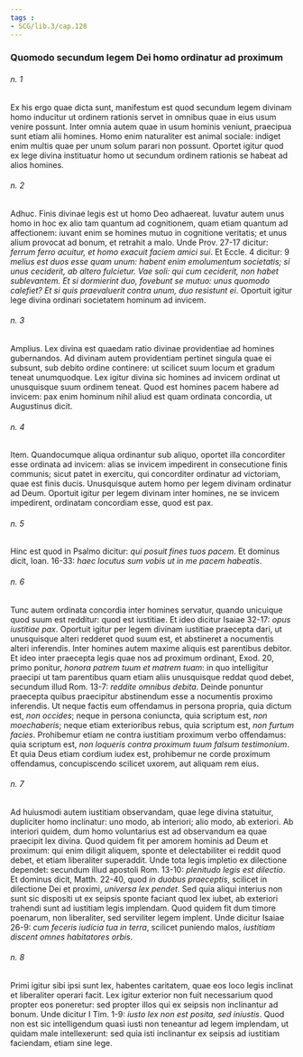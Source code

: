 ```yaml
---
tags : 
- SCG/lib.3/cap.128
---
```


### Quomodo secundum legem Dei homo ordinatur ad proximum

###### n. 1
Ex his ergo quae dicta sunt, manifestum est quod secundum legem divinam homo inducitur ut ordinem rationis servet in omnibus quae in eius usum venire possunt. Inter omnia autem quae in usum hominis veniunt, praecipua sunt etiam alii homines. Homo enim naturaliter est animal sociale: indiget enim multis quae per unum solum parari non possunt. Oportet igitur quod ex lege divina instituatur homo ut secundum ordinem rationis se habeat ad alios homines.

###### n. 2
Adhuc. Finis divinae legis est ut homo Deo adhaereat. Iuvatur autem unus homo in hoc ex alio tam quantum ad cognitionem, quam etiam quantum ad affectionem: iuvant enim se homines mutuo in cognitione veritatis; et unus alium provocat ad bonum, et retrahit a malo. Unde Prov. 27-17 dicitur: *ferrum ferro acuitur, et homo exacuit faciem amici sui*. Et Eccle. 4 dicitur: 9 *melius est duos esse quam unum: habent enim emolumentum societatis; si unus ceciderit, ab altero fulcietur. Vae soli: qui cum ceciderit, non habet sublevantem. Et si dormierint duo, fovebunt se mutuo: unus quomodo calefiet? Et si quis praevaluerit contra unum, duo resistunt ei*. Oportuit igitur lege divina ordinari societatem hominum ad invicem.

###### n. 3
Amplius. Lex divina est quaedam ratio divinae providentiae ad homines gubernandos. Ad divinam autem providentiam pertinet singula quae ei subsunt, sub debito ordine continere: ut scilicet suum locum et gradum teneat unumquodque. Lex igitur divina sic homines ad invicem ordinat ut unusquisque suum ordinem teneat. Quod est homines pacem habere ad invicem: pax enim hominum nihil aliud est quam ordinata concordia, ut Augustinus dicit.

###### n. 4
Item. Quandocumque aliqua ordinantur sub aliquo, oportet illa concorditer esse ordinata ad invicem: alias se invicem impedirent in consecutione finis communis; sicut patet in exercitu, qui concorditer ordinatur ad victoriam, quae est finis ducis. Unusquisque autem homo per legem divinam ordinatur ad Deum. Oportuit igitur per legem divinam inter homines, ne se invicem impedirent, ordinatam concordiam esse, quod est pax.

###### n. 5
Hinc est quod in Psalmo dicitur: *qui posuit fines tuos pacem*. Et dominus dicit, Ioan. 16-33: *haec locutus sum vobis ut in me pacem habeatis*.

###### n. 6
Tunc autem ordinata concordia inter homines servatur, quando unicuique quod suum est redditur: quod est iustitiae. Et ideo dicitur Isaiae 32-17: *opus iustitiae pax*. Oportuit igitur per legem divinam iustitiae praecepta dari, ut unusquisque alteri redderet quod suum est, et abstineret a nocumentis alteri inferendis. Inter homines autem maxime aliquis est parentibus debitor. Et ideo inter praecepta legis quae nos ad proximum ordinant, Exod. 20, primo ponitur, *honora patrem tuum et matrem tuam*: in quo intelligitur praecipi ut tam parentibus quam etiam aliis unusquisque reddat quod debet, secundum illud Rom. 13-7: *reddite omnibus debita*. Deinde ponuntur praecepta quibus praecipitur abstinendum esse a nocumentis proximo inferendis. Ut neque factis eum offendamus in persona propria, quia dictum est, *non occides*; neque in persona coniuncta, quia scriptum est, *non moechaberis*; neque etiam exterioribus rebus, quia scriptum est, *non furtum facies*. Prohibemur etiam ne contra iustitiam proximum verbo offendamus: quia scriptum est, *non loqueris contra proximum tuum falsum testimonium*. Et quia Deus etiam cordium iudex est, prohibemur ne corde proximum offendamus, concupiscendo scilicet uxorem, aut aliquam rem eius.

###### n. 7
Ad huiusmodi autem iustitiam observandam, quae lege divina statuitur, dupliciter homo inclinatur: uno modo, ab interiori; alio modo, ab exteriori. Ab interiori quidem, dum homo voluntarius est ad observandum ea quae praecipit lex divina. Quod quidem fit per amorem hominis ad Deum et proximum: qui enim diligit aliquem, sponte et delectabiliter ei reddit quod debet, et etiam liberaliter superaddit. Unde tota legis impletio ex dilectione dependet: secundum illud apostoli Rom. 13-10: *plenitudo legis est dilectio*. Et dominus dicit, Matth. 22-40, quod *in duobus praeceptis*, scilicet in dilectione Dei et proximi, *universa lex pendet*. Sed quia aliqui interius non sunt sic dispositi ut ex seipsis sponte faciant quod lex iubet, ab exteriori trahendi sunt ad iustitiam legis implendam. Quod quidem fit dum timore poenarum, non liberaliter, sed serviliter legem implent. Unde dicitur Isaiae 26-9: *cum feceris iudicia tua in terra*, scilicet puniendo malos, *iustitiam discent omnes habitatores orbis*.

###### n. 8
Primi igitur sibi ipsi sunt lex, habentes caritatem, quae eos loco legis inclinat et liberaliter operari facit. Lex igitur exterior non fuit necessarium quod propter eos poneretur: sed propter illos qui ex seipsis non inclinantur ad bonum. Unde dicitur I Tim. 1-9: *iusto lex non est posita, sed iniustis*. Quod non est sic intelligendum quasi iusti non teneantur ad legem implendam, ut quidam male intellexerunt: sed quia isti inclinantur ex seipsis ad iustitiam faciendam, etiam sine lege.

